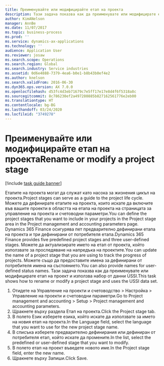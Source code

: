 ```yaml
---
title: Преименувайте или модифицирайте етап на проекта
description: Тази задача показва как да преименувате или модифицирате етап на проект.
author: KimANelson
manager: AnnBe
ms.date: 11/07/2017
ms.topic: business-process
ms.prod: ''
ms.service: dynamics-ax-applications
ms.technology: ''
audience: Application User
ms.reviewer: josaw
ms.search.scope: Operations
ms.search.region: Global
ms.search.industry: Service industries
ms.assetid: 0d6e4888-7379-4ea6-b0e1-b8b43b0ef4e2
ms.author: knelson
ms.search.validFrom: 2016-06-30
ms.dyn365.ops.version: AX 7.0.0
ms.openlocfilehash: d53fc4d3eb71679c7e5ff17e17e8d4f6f5318a8c
ms.sourcegitcommit: 8c786230ef2a497280885b827162561776e2eb00
ms.translationtype: HT
ms.contentlocale: bg-BG
ms.lasthandoff: 03/24/2020
ms.locfileid: "3749278"
---
```

# <a name="rename-or-modify-a-project-stage"></a><span data-ttu-id="f62e3-103">Преименувайте или модифицирайте етап на проекта</span><span class="sxs-lookup"><span data-stu-id="f62e3-103">Rename or modify a project stage</span></span>

[!include [task guide banner](../../includes/task-guide-banner.md)]

<span data-ttu-id="f62e3-104">Етапите на проекта могат да служат като насока за жизнения цикъл на проекта.</span><span class="sxs-lookup"><span data-stu-id="f62e3-104">Project stages can serve as a guide to the project life cycle.</span></span> <span data-ttu-id="f62e3-105">Можете да дефинирате етапите на проекта, които искате да включите във вашите проекти в областта на етапа на проекта на страницата за управление на проекта и счетоводни параметри.</span><span class="sxs-lookup"><span data-stu-id="f62e3-105">You can define the project stages that you want to include in your projects in the Project stage area in the Project management and accounting parameters page.</span></span> <span data-ttu-id="f62e3-106">Dynamics 365 Finance осигурява пет предварително дефинирани етапа на проекта и три дефинирани от потребителя етапа.</span><span class="sxs-lookup"><span data-stu-id="f62e3-106">Dynamics 365 Finance provides five predefined project stages and three user-defined stages.</span></span> <span data-ttu-id="f62e3-107">Можете да актуализирате името на етап от проекта, който използвате за проследяване на напредъка на проектите.</span><span class="sxs-lookup"><span data-stu-id="f62e3-107">You can update the name of a project stage that you are using to track the progress of projects.</span></span> <span data-ttu-id="f62e3-108">Можете също да предоставите имена за дефинирани от потребителя имена на състоянието.</span><span class="sxs-lookup"><span data-stu-id="f62e3-108">You can also provide names for user-defined status names.</span></span> <span data-ttu-id="f62e3-109">Тази задача показва как да преименувате или модифицирате етап на проект и използва набор от данни USSI.</span><span class="sxs-lookup"><span data-stu-id="f62e3-109">This task shows how to rename or modify a project stage and uses the USSI data set.</span></span>

1. <span data-ttu-id="f62e3-110">Отидете на Управление на проекти и счетоводство > Настройка > Управление на проекти и счетоводни параметри.</span><span class="sxs-lookup"><span data-stu-id="f62e3-110">Go to Project management and accounting > Setup > Project management and accounting parameters.</span></span>
2. <span data-ttu-id="f62e3-111">Щракнете върху раздела Етап на проекта.</span><span class="sxs-lookup"><span data-stu-id="f62e3-111">Click the Project stage tab.</span></span>
3. <span data-ttu-id="f62e3-112">В полето Език изберете езика, който искате да използвате за името на новия етап на проекта.</span><span class="sxs-lookup"><span data-stu-id="f62e3-112">In the Language field, select the language that you want to use for the new project stage name.</span></span>
4. <span data-ttu-id="f62e3-113">В списъка изберете предварително дефинирания или дефиниран от потребителя етап, който искате да промените.</span><span class="sxs-lookup"><span data-stu-id="f62e3-113">In the list, select the predefined or user-defined stage that you want to modify.</span></span> 
5. <span data-ttu-id="f62e3-114">В полето етап на проект въведете новото име.</span><span class="sxs-lookup"><span data-stu-id="f62e3-114">In the Project stage field, enter the new name.</span></span>
6. <span data-ttu-id="f62e3-115">Щракнете върху Запиши.</span><span class="sxs-lookup"><span data-stu-id="f62e3-115">Click Save.</span></span>
